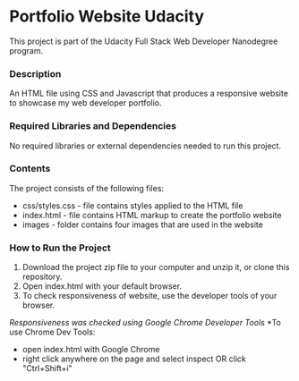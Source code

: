 # Portfolio Website Udacity
This project is part of the Udacity Full Stack Web Developer Nanodegree program.

### Description
An HTML file using CSS and Javascript that produces a responsive website to showcase my web developer portfolio.

### Required Libraries and Dependencies
No required libraries or external dependencies needed to run this project.

### Contents
The project consists of the following files:
- css/styles.css - file contains styles applied to the HTML file
- index.html - file contains HTML markup to create the portfolio website
- images - folder contains four images that are used in the website

### How to Run the Project
1. Download the project zip file to your computer and unzip it, or clone this repository.
2. Open index.html with your default browser.
3. To check responsiveness of website, use the developer tools of your browser.

*Responsiveness was checked using Google Chrome Developer Tools*
*To use Chrome Dev Tools:
- open index.html with Google Chrome
- right click anywhere on the page and select inspect OR click "Ctrl+Shift+i"
